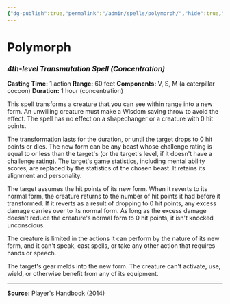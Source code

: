 ```yaml
---
{"dg-publish":true,"permalink":"/admin/spells/polymorph/","hide":true,"updated":"2025-08-05T19:49:54.816+01:00"}
---
```


# Polymorph
### *4th-level Transmutation Spell* *(Concentration)*
**Casting Time:** 1 action
**Range:** 60 feet
**Components:** V, S, M (a caterpillar cocoon)
**Duration:** 1 hour (concentration)

This spell transforms a creature that you can see within range into a new form. An unwilling creature must make a Wisdom saving throw to avoid the effect. The spell has no effect on a shapechanger or a creature with 0 hit points.

The transformation lasts for the duration, or until the target drops to 0 hit points or dies. The new form can be any beast whose challenge rating is equal to or less than the target's (or the target's level, if it doesn't have a challenge rating). The target's game statistics, including mental ability scores, are replaced by the statistics of the chosen beast. It retains its alignment and personality.

The target assumes the hit points of its new form. When it reverts to its normal form, the creature returns to the number of hit points it had before it transformed. If it reverts as a result of dropping to 0 hit points, any excess damage carries over to its normal form. As long as the excess damage doesn't reduce the creature's normal form to 0 hit points, it isn't knocked unconscious.

The creature is limited in the actions it can perform by the nature of its new form, and it can't speak, cast spells, or take any other action that requires hands or speech.

The target's gear melds into the new form. The creature can't activate, use, wield, or otherwise benefit from any of its equipment.

---
**Source:** Player's Handbook (2014)
